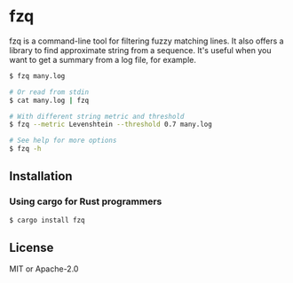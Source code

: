 # fzq

fzq is a command-line tool for filtering fuzzy matching lines. It also offers a
library to find approximate string from a sequence. It's useful when you want to
get a summary from a log file, for example.

```sh
$ fzq many.log

# Or read from stdin
$ cat many.log | fzq

# With different string metric and threshold
$ fzq --metric Levenshtein --threshold 0.7 many.log

# See help for more options
$ fzq -h
```

## Installation


### Using cargo for Rust programmers

```sh
$ cargo install fzq
```

## License

MIT or Apache-2.0
